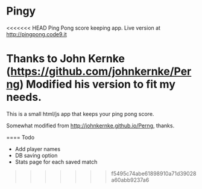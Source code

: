 Pingy
=====

<<<<<<< HEAD
Ping Pong score keeping app. Live version at http://pingpong.code9.it

Thanks to John Kernke (https://github.com/johnkernke/Perng)
Modified his version to fit my needs.
=======
This is a small html/js app that keeps your ping pong score.

Somewhat modified from http://johnkernke.github.io/Perng, thanks.

====
Todo
- Add player names
- DB saving option
- Stats page for each saved match
>>>>>>> f5495c74abe61898910a71d39028a60abb9237a6
